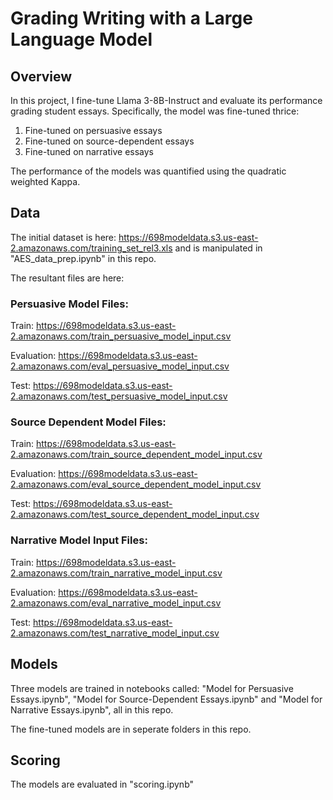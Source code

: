 # Grading Writing with a Large Language Model

## Overview
In this project, I fine-tune Llama 3-8B-Instruct and evaluate its performance grading student essays. Specifically, the model was fine-tuned thrice:
1. Fine-tuned on persuasive essays
2. Fine-tuned on source-dependent essays
3. Fine-tuned on narrative essays

The performance of the models was quantified using the quadratic weighted Kappa. 

## Data
The initial dataset is here: https://698modeldata.s3.us-east-2.amazonaws.com/training_set_rel3.xls and is manipulated in "AES_data_prep.ipynb" in this repo. 

The resultant files are here:

### Persuasive Model Files:
Train: https://698modeldata.s3.us-east-2.amazonaws.com/train_persuasive_model_input.csv

Evaluation: https://698modeldata.s3.us-east-2.amazonaws.com/eval_persuasive_model_input.csv

Test: https://698modeldata.s3.us-east-2.amazonaws.com/test_persuasive_model_input.csv

### Source Dependent Model Files:
Train: https://698modeldata.s3.us-east-2.amazonaws.com/train_source_dependent_model_input.csv

Evaluation: https://698modeldata.s3.us-east-2.amazonaws.com/eval_source_dependent_model_input.csv

Test: https://698modeldata.s3.us-east-2.amazonaws.com/test_source_dependent_model_input.csv

### Narrative Model Input Files:
Train: https://698modeldata.s3.us-east-2.amazonaws.com/train_narrative_model_input.csv

Evaluation: https://698modeldata.s3.us-east-2.amazonaws.com/eval_narrative_model_input.csv

Test: https://698modeldata.s3.us-east-2.amazonaws.com/test_narrative_model_input.csv

## Models
Three models are trained in notebooks called: "Model for Persuasive Essays.ipynb", "Model for Source-Dependent Essays.ipynb" and "Model for Narrative Essays.ipynb", all in this repo.

The fine-tuned models are in seperate folders in this repo. 

## Scoring
The models are evaluated in "scoring.ipynb"




